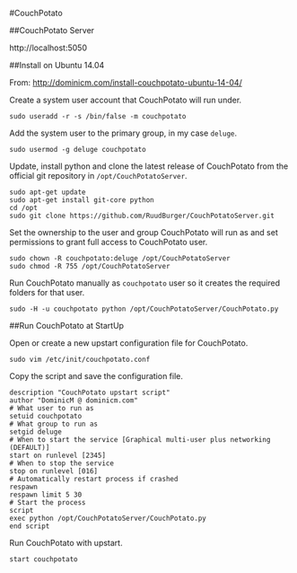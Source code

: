 #CouchPotato

##CouchPotato Server

http://localhost:5050

##Install on Ubuntu 14.04

From: http://dominicm.com/install-couchpotato-ubuntu-14-04/

Create a system user account that CouchPotato will run under.
```
sudo useradd -r -s /bin/false -m couchpotato
```

Add the system user to the primary group, in my case `deluge`.
```
sudo usermod -g deluge couchpotato
```

Update, install python and clone the latest release of CouchPotato from the official git repository in `/opt/CouchPotatoServer`.
```
sudo apt-get update
sudo apt-get install git-core python
cd /opt
sudo git clone https://github.com/RuudBurger/CouchPotatoServer.git
```

Set the ownership to the user and group CouchPotato will run as and set permissions to grant full access to CouchPotato user.
```
sudo chown -R couchpotato:deluge /opt/CouchPotatoServer
sudo chmod -R 755 /opt/CouchPotatoServer
```

Run CouchPotato manually as `couchpotato` user so it creates the required folders for that user.
```
sudo -H -u couchpotato python /opt/CouchPotatoServer/CouchPotato.py
```

##Run CouchPotato at StartUp

Open or create a new upstart configuration file for CouchPotato.
```
sudo vim /etc/init/couchpotato.conf
```

Copy the script and save the configuration file.
```
description "CouchPotato upstart script"
author "DominicM @ dominicm.com"
# What user to run as
setuid couchpotato
# What group to run as
setgid deluge
# When to start the service [Graphical multi-user plus networking (DEFAULT)]
start on runlevel [2345]
# When to stop the service
stop on runlevel [016]
# Automatically restart process if crashed
respawn
respawn limit 5 30
# Start the process
script
exec python /opt/CouchPotatoServer/CouchPotato.py
end script
```

Run CouchPotato with upstart.
```
start couchpotato
```

